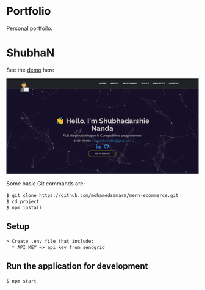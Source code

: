 # Portfolio

Personal portfoilo.
# ShubhaN

See the [demo](https://shubha-portfolio.herokuapp.com/) here

![picture](img/screenshot.PNG)


Some basic Git commands are:

```
$ git clone https://github.com/mohamedsamara/mern-ecommerce.git
$ cd project
$ npm install

```
## Setup

```
> Create .env file that include:
  * API_KEY => api key from sendgrid

```

## Run the application for development

```
$ npm start

```
